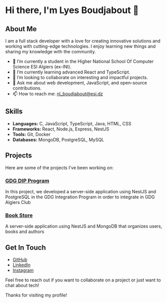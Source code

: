 # Hi there, I'm Lyes Boudjabout 👋

## About Me

I am a full stack developer with a love for creating innovative solutions and working with cutting-edge technologies. I enjoy learning new things and sharing my knowledge with the community.

- 🔭 I’m currently a student in the Higher National School Of Computer Science ESI Algiers (ex-INI).
- 🌱 I’m currently learning advanced React and TypeScript.
- 👯 I’m looking to collaborate on interesting and impactful projects.
- 💬 Ask me about web development, JavaScript, and open-source contributions.
- 📫 How to reach me: [nl_boudjabout@esi.dz](mailto:nl_boudjabout@esi.dz)

## Skills

- **Languages:** C, JavaScript, TypeScript, Java, HTML, CSS
- **Frameworks:** React, Node.js, Express, NestJS
- **Tools:** Git, Docker
- **Databases:** MongoDB, PostgreSQL, MySQL

## Projects

Here are some of the projects I've been working on:

### [GDG DIP Program](https://github.com/hikiuzrx/ER-Managment-API)
In this project, we developed a server-side application using NestJS and PostgreSQL in the GDG Integration Program in order to integrate in GDG Algiers Club

### [Book Store](https://github.com/Lyes-Boudjabout/book-store-api)
A server-side application using NestJS and MongoDB that organizes users, books and authors

## Get In Touch

- [GitHub](https://github.com/Lyes-Boudjabout)
- [LinkedIn](https://linkedin.com/in/lyes-boudjabout)
- [Instagram](https://www.instagram.com/lyes_boudjabout/)

Feel free to reach out if you want to collaborate on a project or just want to chat about tech!

Thanks for visiting my profile!
